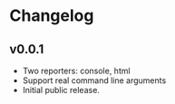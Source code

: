 # Changelog

## v0.0.1

* Two reporters: console, html
* Support real command line arguments
* Initial public release.
